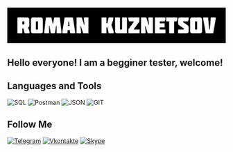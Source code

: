 ![header](https://github.com/Roman-0993/Roman-0993/blob/main/assets/Roman-Kuznetsov-30-08-2024.png)

## Hello everyone! I am a begginer tester, welcome!

## Languages and Tools
![SQL](https://img.shields.io/badge/-SQL-090909?style=for-the-badge&logo=dart&logoColor=097CDB)
![Postman](https://img.shields.io/badge/-Postman-090909?style=for-the-badge&logo=Postman&logoColor=E9D54D)
![JSON](https://img.shields.io/badge/-JSON-090909?style=for-the-badge&logo=JSON&logoColor=E9D54D)
![GIT](https://img.shields.io/badge/-GIT-090909?style=for-the-badge&logo=GIT&logoColor=F8C52C)

## Follow Me
[![Telegram](https://img.shields.io/badge/-Telegram-090909?style=for-the-badge&logo=telegram&logoColor=27A0D9)](https://t.me/Roman_Sergeevich93)
[![Vkontakte](https://img.shields.io/badge/-Vkontakte-090909?style=for-the-badge&logo=Vk&logoColor=4F7DB3)](https://vk.com/id776228287)
[![Skype](https://img.shields.io/badge/-Skype-090909?style=for-the-badge&logo=Skype&logoColor=1195F5)](https://join.skype.com/invite/HURdVb8d4TWb)
